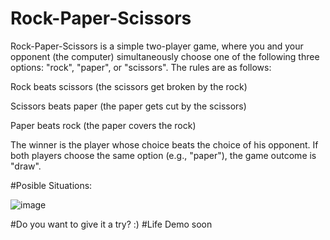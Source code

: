 # Rock-Paper-Scissors
Rock-Paper-Scissors is a simple two-player game, where you and your opponent (the computer) simultaneously choose one of the following three options: "rock", "paper", or "scissors". The rules are as follows:

Rock beats scissors (the scissors get broken by the rock)

Scissors beats paper (the paper gets cut by the scissors)

Paper beats rock (the paper covers the rock)

The winner is the player whose choice beats the choice of his opponent. If both players choose the same option (e.g., "paper"), the game outcome is "draw".


#Posible Situations:



![image](https://user-images.githubusercontent.com/122818248/214951302-7501e384-dd4a-442a-bea8-2d47e49eb568.png)


#Do you want to give it a try? :) 
#Life Demo soon


